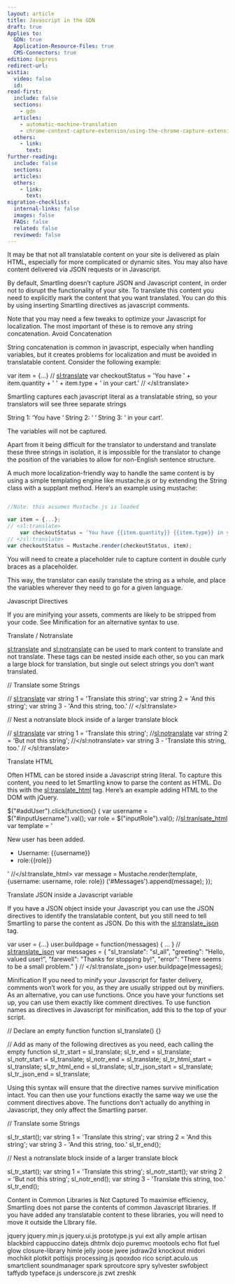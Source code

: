 ```yaml
---
layout: article
title: Javascript in the GDN
draft: true
Applies to:
  GDN: true
  Application-Resource-Files: true
  CMS-Connectors: true
edition: Express
redirect-url:
wistia:
  video: false
  id:
read-first:
  include: false
  sections:
    - gdn
  articles:
    - automatic-machine-translation
    - chrome-context-capture-extension/using-the-chrome-capture-extension-with-browser-automation-software
  others:
    - link:
      text:
further-reading:
  include: false
  sections:
  articles:
  others:
    - link:
      text:
migration-checklist:
  internal-links: false
  images: false
  FAQs: false
  related: false
  reviewed: false
---
```



It may be that not all translatable content on your site is delivered as plain HTML, especially for more complicated or dynamic sites. You may also have content delivered via JSON requests or in Javascript.

By default, Smartling doesn’t capture JSON and Javascript content, in order not to disrupt the functionality of your site. To translate this content you need to explicitly mark the content that you want translated. You can do this by using inserting Smartling directives as javascript comments.

Note that you may need a few tweaks to optimize your Javascript for localization. The most important of these is to remove any string concatenation.
Avoid Concatenation

String concatenation is common in javascript, especially when handling variables, but it creates problems for localization and must be avoided in translatable content. Consider the following example:

var item = {...}
// <sl:translate>
var checkoutStatus = 'You have ' + item.quantity + ' ' + item.type + ' in your cart.'
// </sl:translate>

Smartling captures each javascript literal as a translatable string, so your translators will see three separate strings

String 1: ‘You have ‘
String 2: ‘ ‘
String 3: ‘ in your cart’.

The variables will not be captured. 

Apart from it being difficult for the translator to understand and translate these three strings in isolation, it is impossible for the translator to change the position of the variables to allow for non-English sentence structure.

A much more localization-friendly way to handle the same content is by using a simple templating engine like mustache.js or by extending the String class with a supplant method. Here’s an example using mustache:

~~~ javascript

//Note: this assumes Mustache.js is loaded

var item = {...};
// <sl:translate>
    var checkoutStatus = 'You have {{item.quantity}} {{item.type}} in your cart.';
// </sl:translate>
var checkoutStatus = Mustache.render(checkoutStatus, item);

~~~

You will need to create a placeholder rule to capture content in double curly braces as a placeholder.

This way, the translator can easily translate the string as a whole, and place the variables wherever they need to go for a given language.


Javascript Directives

<warning box>
If you are minifying your assets, comments are likely to be stripped from your code. See Minification for an alternative syntax to use.
</warning box>

Translate / Notranslate

<sl:translate> and <sl:notranslate> can be used to mark content to translate and not translate. These tags can be nested inside each other, so you can mark a large block for translation, but single out select strings you don’t want translated.

// Translate some Strings

// <sl:translate>
	var string 1 = 'Translate this string';
	var string 2 = 'And this string';
	var string 3 - 'And this string, too.'
// </sl:translate>

// Nest a notranslate block inside of a larger translate block

// <sl:translate>
	var string 1 = 'Translate this string';
	//<sl:notranslate>
		var string 2 = 'But not this string';
	//</sl:notranslate>
	var string 3 - 'Translate this string, too.'
// </sl:translate>


Translate HTML

Often HTML can be stored inside a Javascript string literal. To capture this content, you need to let Smartling know to parse the content as HTML. Do this with the <sl:translate_html> tag. Here’s an example adding HTML to the DOM with jQuery.

$("#addUser").click(function{} {
	var username = $("#inputUsername").val();
	var role = $("inputRole").val();
	//<sl:tranlsate_html>
		var template = '<p>New user has been added.<ul><li>Username: {{username}}</li><li>role:{{role}}</li></ul></p>'
	//</sl:translate_html>
	var message = Mustache.render(template, {username: username, role: role})
	('#Messages').append(message);
});

Translate JSON inside a Javascript variable

If you have a JSON object inside your Javascript you can use the JSON directives to identify the translatable content, but you still need to tell Smartling to parse the content as JSON. Do this with the <sl:translate_json> tag.

var user = {...}
user.buildpage = function(messages) {
	...
}
// <sl:translate_json>
	var messages = {
		"sl_translate": "sl_all",
		"greeting": "Hello, valued user!",
		"farewell": "Thanks for stopping by!",
		"error": "There seems to be a small problem."
	}
// </sl:translate_json>
user.buildpage(messages);




Minification
If you need to minify your Javascript for faster delivery, comments won’t work for you, as they are usually stripped out by minifiers. As an alternative, you can use functions. Once you have your functions set up, you can use them exactly like comment directives. To use function names as directives in Javascript for minification, add this to the top of your script.

// Declare an empty function
function sl_translate() {}

// Add as many of the following directives as you need, each calling the empty function
sl_tr_start = sl_translate;
sl_tr_end = sl_translate;
sl_notr_start = sl_translate;
sl_notr_end = sl_translate;
sl_tr_html_start = sl_translate;
sl_tr_html_end = sl_translate;
sl_tr_json_start = sl_translate;
sl_tr_json_end = sl_translate;

Using this syntax will ensure that the directive names survive minification intact. You can then use your functions exactly the same way we use the comment directives above. The functions don’t actually do anything in Javascript, they only affect the Smartling parser.

// Translate some Strings

sl_tr_start();
	var string 1 = 'Translate this string';
	var string 2 = 'And this string';
	var string 3 - 'And this string, too.'
sl_tr_end();

// Nest a notranslate block inside of a larger translate block

sl_tr_start();
	var string 1 = 'Translate this string';
	sl_notr_start();
		var string 2 = 'But not this string';
	sl_notr_end();
	var string 3 - 'Translate this string, too.'
sl_tr_end();


Content in Common Libraries is Not Captured
To maximise efficiency, Smartling does not parse the contents of common Javascript libraries. If you have added any translatable content to these libraries, you will need to move it outside the LIbrary file.

jquery 
jquery.min.js 
jquery.ui.js 
prototype.js 
yui 
ext 
ally 
ample 
artisan 
blackbird 
cappuccino 
datejs 
dhtmlx 
dojo 
puremvc 
mootools 
echo 
flot 
fuel 
glow 
closure-library 
himle 
jelly 
joose 
jwee 
jsdraw2d 
knockout 
midori 
mochikit 
plotkit 
pottisjs 
processing.js 
qooxdoo 
rico 
script.aculo.us 
smartclient 
soundmanager 
spark 
sproutcore 
spry 
sylvester 
swfobject 
taffydb 
typeface.js 
underscore.js 
zwt 
zreshk
